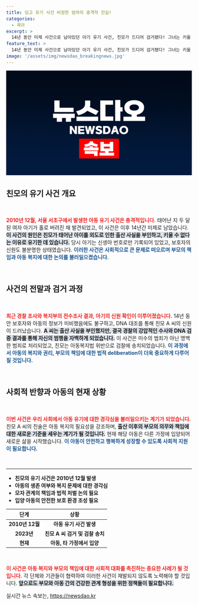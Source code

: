 ```yaml
---
title: 딩고 유기 사건 비정한 엄마의 충격적 진실!
categories:
  - 육아
excerpt: >
  14년 동안 미제 사건으로 남아있던 아기 유기 사건, 친모가 드디어 검거됐다! 그녀는 키울 수 없었다는 이유로 생후 두 달 된 딸을 버렸고, 현재 아동은 다른 가정에 입양되었다.
feature_text: >
  14년 동안 미제 사건으로 남아있던 아기 유기 사건, 친모가 드디어 검거됐다! 그녀는 키울 수 없었다는 이유로 생후 두 달 된 딸을 버렸고, 현재 아동은 다른 가정에 입양되었다.
image: '/assets/img/newsdao_breakingnews.jpg'
---
```


<p><img src="/assets/img/newsdao_breakingnews.jpg" alt="koreaapp 속보" /></p>

<h2 data-ke-size="size26">친모의 유기 사건 개요</h2>

<p data-ke-size="size16">&nbsp;</p>

<p><b><span style="color: #ee2323;">2010년 12월, 서울 서초구에서 발생한 아동 유기 사건은 충격적입니다.</span></b> 태어난 지 두 달 된 여자 아기가 홀로 버려진 채 발견되었고, 이 사건은 이후 14년간 미제로 남았습니다. <b><span style="background-color: #21538527;">이 사건의 원인은 친모가 태어난 아이를 외도로 인한 출산 사실을 부인하고, 키울 수 없다는 이유로 유기한 데 있습니다.</span></b> 당시 아기는 신생아 번호로만 기록되어 있었고, 보호자의 신원도 불분명한 상태였습니다. <b><span style="color: #1a5490;">이러한 사건은 사회적으로 큰 문제로 떠오르며 부모의 책임과 아동 복지에 대한 논의를 불러일으켰습니다.</span></b></p>

<p data-ke-size="size16">&nbsp;</p>

<h2 data-ke-size="size26">사건의 전말과 검거 과정</h2>

<p data-ke-size="size16">&nbsp;</p>

<p><b><span style="color: #ee2323;">최근 경찰 조사와 복지부의 전수조사 결과, 아기의 신원 확인이 이루어졌습니다.</span></b> 14년 동안 보호자와 아동의 정보가 미비했음에도 불구하고, DNA 대조를 통해 친모 A 씨의 신원이 드러났습니다. <b><span style="background-color: #21538527;">A 씨는 출산 사실을 부인했지만, 결국 경찰의 강압적인 수사와 DNA 검증 결과를 통해 자신의 범행을 자백하게 되었습니다.</span></b> 이 사건은 미수의 범죄가 아닌 명백한 범죄로 처리되었고, 친모는 아동복지법 위반으로 검찰에 송치되었습니다. <b><span style="color: #1a5490;">이 과정에서 아동의 복지와 권리, 부모의 책임에 대한 법적 deliberation이 더욱 중요하게 다루어질 것입니다.</span></b></p>

<p data-ke-size="size16">&nbsp;</p>

<h2 data-ke-size="size26">사회적 반향과 아동의 현재 상황</h2>

<p data-ke-size="size16">&nbsp;</p>

<p><b><span style="color: #ee2323;">이번 사건은 우리 사회에서 아동 유기에 대한 경각심을 불러일으키는 계기가 되었습니다.</span></b> 친모 A 씨의 진술은 아동 복지의 필요성을 강조하며, <b><span style="background-color: #21538527;">출산 이후의 부모의 의무와 책임에 대한 새로운 기준을 세우는 계기가 될 것입니다.</span></b> 현재 해당 아동은 다른 가정에 입양되어 새로운 삶을 시작했습니다. <b><span style="color: #1a5490;">이 아동이 안전하고 행복하게 성장할 수 있도록 사회적 지원이 필요합니다.</span></b></p>

<p data-ke-size="size16">&nbsp;</p>

<hr>

<ul>
    <li><b>친모의 유기 사건은 2010년 12월 발생</b></li>
    <li><b>아동의 생존 여부와 복지 문제에 대한 경각심</b></li>
    <li><b>모자 관계의 책임과 법적 처벌 논의 필요</b></li>
    <li><b>입양 아동의 안전한 보호 환경 조성 필요</b></li>
</ul>

<table>
    <thead>
        <tr>
            <th><b>단계</b></th>
            <th><b>상황</b></th>
        </tr>
    </thead>
    <tbody>
        <tr>
            <td style="text-align: center; height: 17px;"><b>2010년 12월</b></td>
            <td style="text-align: center; height: 17px;"><b>아동 유기 사건 발생</b></td>
        </tr>
        <tr>
            <td style="text-align: center; height: 17px;"><b>2023년</b></td>
            <td style="text-align: center; height: 17px;"><b>친모 A 씨 검거 및 검찰 송치</b></td>
        </tr>
        <tr>
            <td style="text-align: center; height: 17px;"><b>현재</b></td>
            <td style="text-align: center; height: 17px;"><b>아동, 타 가정에서 입양</b></td>
        </tr>
    </tbody>
</table>

<p data-ke-size="size16">&nbsp;</p>

<p><b><span style="color: #ee2323;">이 사건은 아동 복지와 부모의 책임에 대한 사회적 대화를 촉진하는 중요한 사례가 될 것입니다.</span></b> 각 단체와 기관들이 협력하여 이러한 사건이 재발되지 않도록 노력해야 할 것입니다. <b><span style="background-color: #21538527;">앞으로도 부모와 아동 간의 건강한 관계 형성을 위한 정책들이 필요합니다.</span></b> </p>
실시간 뉴스 속보는, <a href="https://newsdao.kr" rel="dofollow">https://newsdao.kr</a>



